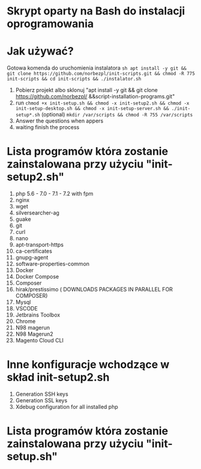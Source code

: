 # Skrypt oparty na Bash do instalacji oprogramowania
# Jak używać?
Gotowa komenda do uruchomienia instalatora 
``sh apt install -y git &&  git clone https://github.com/norbezpl/init-scripts.git && chmod -R 775 init-scripts && cd init-scripts && ./instalator.sh``
1. Pobierz projekt albo sklonuj "apt install -y git && git clone https://github.com/norbezpl/ &&script-installation-programs.git"
2. run ``chmod +x init-setup.sh && chmod -x init-setup2.sh && chmod -x init-setup-desktop.sh && chmod -x init-setup-server.sh && ./init-setup*.sh``
(optional) ``mkdir /var/scripts && chmod -R 755 /var/scripts``
4. Answer the questions when appers
5. waiting finish the process

#  Lista programów która zostanie zainstalowana przy użyciu "init-setup2.sh"

1. php 5.6 - 7.0 - 7.1 - 7.2 with fpm
3. nginx 
4. wget 
5. silversearcher-ag 
6. guake 
7. git 
8. curl 
9. nano 
10. apt-transport-https 
11. ca-certificates 
12. gnupg-agent 
13. software-properties-common
14. Docker
15. Docker Compose
16. Composer
17.  hirak/prestissimo ( DOWNLOADS PACKAGES IN PARALLEL FOR COMPOSER)
18. Mysql
19. VSCODE
20. Jetbrains Toolbox
21. Chrome
22. N98 magerun
23. N98 Magerun2
24. Magento Cloud CLI

# Inne konfiguracje wchodzące w skład init-setup2.sh

1. Generation SSH keys
2. Generation SSL keys
3. Xdebug configuration for all installed php

#  Lista programów która zostanie zainstalowana przy użyciu "init-setup.sh"


